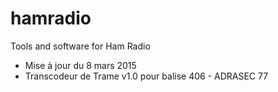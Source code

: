# hamradio
Tools and software for Ham Radio
- Mise à jour du 8 mars 2015
- Transcodeur de Trame v1.0 pour balise 406 - ADRASEC 77
